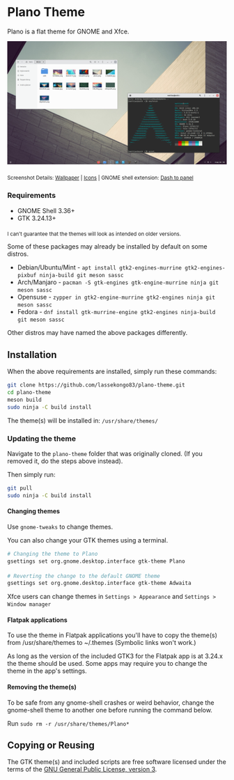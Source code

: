 # Plano Theme
Plano is a flat theme for GNOME and Xfce.

![Plano theme](plano.png?raw=true)

<sub>Screenshot Details: [Wallpaper](http://memovaslg.deviantart.com/art/Alone-353235628) | [Icons](https://github.com/snwh/paper-icon-theme) | GNOME shell extension: [Dash to panel](https://github.com/jderose9/dash-to-panel)</sub>

### Requirements

- GNOME Shell 3.36+
- GTK 3.24.13+

<sub>I can't guarantee that the themes will look as intended on older versions.</sub>

Some of these packages may already be installed by default on some distros.

* Debian/Ubuntu/Mint - `apt install gtk2-engines-murrine gtk2-engines-pixbuf ninja-build git meson sassc`
* Arch/Manjaro - `pacman -S gtk-engines gtk-engine-murrine ninja git meson sassc`
* Opensuse - `zypper in gtk2-engine-murrine gtk2-engines ninja git meson sassc`
* Fedora - `dnf install gtk-murrine-engine gtk2-engines ninja-build git meson sassc`

Other distros may have named the above packages differently.

## Installation

When the above requirements are installed, simply run these commands:
```bash
git clone https://github.com/lassekongo83/plano-theme.git
cd plano-theme
meson build
sudo ninja -C build install
```
The theme(s) will be installed in: `/usr/share/themes/`

### Updating the theme

Navigate to the `plano-theme` folder that was originally cloned. (If you removed it, do the steps above instead).

Then simply run:
```bash
git pull
sudo ninja -C build install
```

#### Changing themes

Use `gnome-tweaks` to change themes.

You can also change your GTK themes using a terminal.
```bash
# Changing the theme to Plano
gsettings set org.gnome.desktop.interface gtk-theme Plano

# Reverting the change to the default GNOME theme
gsettings set org.gnome.desktop.interface gtk-theme Adwaita
```

Xfce users can change themes in `Settings > Appearance` and `Settings > Window manager`

#### Flatpak applications

To use the theme in Flatpak applications you'll have to copy the theme(s) from /usr/share/themes to ~/.themes (Symbolic links won't work.)

As long as the version of the included GTK3 for the Flatpak app is at 3.24.x the theme should be used. Some apps may require you to change the theme in the app's settings.

#### Removing the theme(s)

To be safe from any gnome-shell crashes or weird behavior, change the gnome-shell theme to another one before running the command below.

Run `sudo rm -r /usr/share/themes/Plano*`

## Copying or Reusing

The GTK theme(s) and included scripts are free software licensed under the terms of the [GNU General Public License, version 3](https://www.gnu.org/licenses/gpl-3.0.txt).
